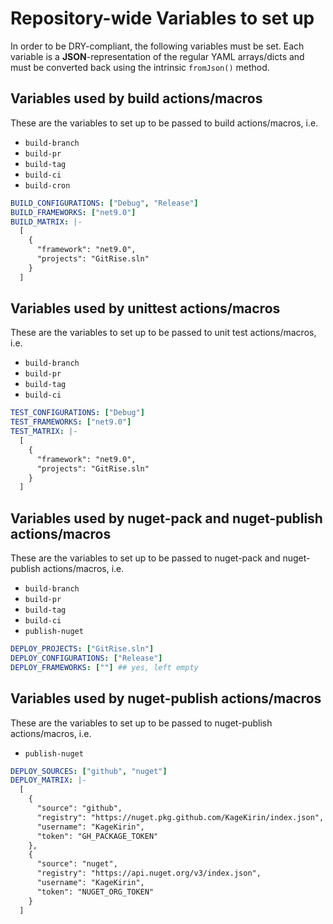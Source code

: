 # Repository-wide Variables to set up

In order to be DRY-compliant, the following variables must be set.
Each variable is a **JSON**-representation of the regular YAML arrays/dicts
and must be converted back using the intrinsic `fromJson()` method.

## Variables used by build actions/macros

These are the variables to set up to be passed to build actions/macros, i.e.

- `build-branch`
- `build-pr`
- `build-tag`
- `build-ci`
- `build-cron`

```yaml
BUILD_CONFIGURATIONS: ["Debug", "Release"]
BUILD_FRAMEWORKS: ["net9.0"]
BUILD_MATRIX: |-
  [
    {
      "framework": "net9.0",
      "projects": "GitRise.sln"
    }
  ]
```

## Variables used by unittest actions/macros

These are the variables to set up to be passed to unit test actions/macros, i.e.

- `build-branch`
- `build-pr`
- `build-tag`
- `build-ci`

```yaml
TEST_CONFIGURATIONS: ["Debug"]
TEST_FRAMEWORKS: ["net9.0"]
TEST_MATRIX: |-
  [
    {
      "framework": "net9.0",
      "projects": "GitRise.sln"
    }
  ]
```

## Variables used by nuget-pack and nuget-publish actions/macros

These are the variables to set up to be passed to nuget-pack and nuget-publish actions/macros, i.e.

- `build-branch`
- `build-pr`
- `build-tag`
- `build-ci`
- `publish-nuget`

```yaml
DEPLOY_PROJECTS: ["GitRise.sln"]
DEPLOY_CONFIGURATIONS: ["Release"]
DEPLOY_FRAMEWORKS: [""] ## yes, left empty
```

## Variables used by nuget-publish actions/macros

These are the variables to set up to be passed to nuget-publish actions/macros, i.e.

- `publish-nuget`

```yaml
DEPLOY_SOURCES: ["github", "nuget"]
DEPLOY_MATRIX: |-
  [
    {
      "source": "github",
      "registry": "https://nuget.pkg.github.com/KageKirin/index.json",
      "username": "KageKirin",
      "token": "GH_PACKAGE_TOKEN"
    },
    {
      "source": "nuget",
      "registry": "https://api.nuget.org/v3/index.json",
      "username": "KageKirin",
      "token": "NUGET_ORG_TOKEN"
    }
  ]
```
